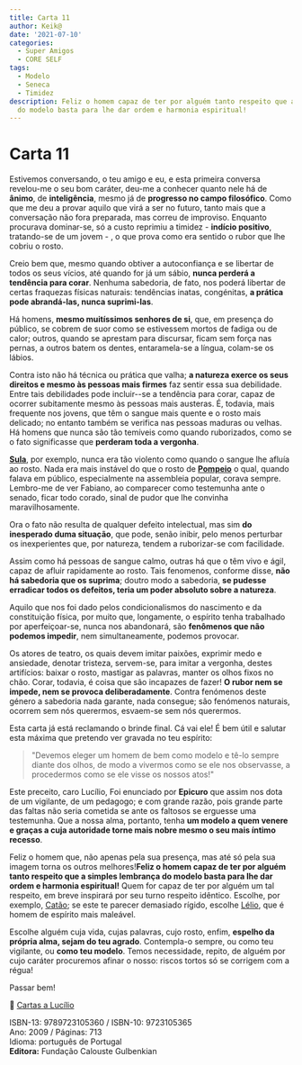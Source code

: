 ```yaml
---
title: Carta 11
author: Keik@
date: '2021-07-10'
categories:
  - Super Amigos
  - CORE SELF
tags:
  - Modelo
  - Seneca
  - Timidez
description: Feliz o homem capaz de ter por alguém tanto respeito que a simples lembrança
  do modelo basta para lhe dar ordem e harmonia espiritual!
---
```


#  Carta 11 

Estivemos conversando, o teu amigo e eu, e esta primeira conversa revelou-me o seu bom caráter, deu-me a conhecer quanto nele há de **ânimo**, de **inteligência**, mesmo já de **progresso no campo filosófico**. Como que me deu a provar aquilo que virá a ser no futuro, tanto mais que a conversação não fora preparada, mas correu de improviso. Enquanto procurava dominar-se, só a custo reprimiu a timidez - **indício positivo**, tratando-se de um jovem - , o que prova como era sentido o rubor que lhe cobriu o rosto.

Creio bem que, mesmo quando obtiver a autoconfiança e se libertar de todos os seus vícios, até quando for já um sábio, **nunca perderá a tendência para corar**. Nenhuma sabedoria, de fato, nos poderá libertar de certas fraquezas físicas naturais: tendências inatas, congénitas, **a prática pode abrandá-las, nunca suprimi-las**. 

Há homens, **mesmo muitíssimos senhores de si**, que, em presença do público, se cobrem de suor como se estivessem mortos de fadiga ou de calor; outros, quando se aprestam para discursar, ficam sem força nas pernas, a outros batem os dentes, entaramela-se a língua, colam-se os lábios. 

Contra isto não há técnica ou prática que valha; **a natureza exerce os seus direitos e mesmo às pessoas mais firmes** faz sentir essa sua debilidade. Entre tais debilidades pode incluir--se a tendência para corar, capaz de ocorrer subitamente mesmo às pessoas mais austeras. É, todavia, mais frequente nos jovens, que têm o sangue mais quente e o rosto mais delicado; no entanto também se verifica nas pessoas maduras ou velhas. Há homens que nunca são tão temíveis como quando ruborizados, como se o fato significasse que **perderam toda a vergonha**. 

[**Sula**](https://pt.wikipedia.org/wiki/Sula), por exemplo, nunca era tão violento como quando o sangue lhe afluía ao rosto. Nada era mais instável do que o rosto de [**Pompeio**](https://pt.wikipedia.org/wiki/Pompeu) o qual, quando falava em público, especialmente na assembleia popular, corava sempre. Lembro-me de ver Fabiano, ao comparecer como testemunha ante o senado, ficar todo corado, sinal de pudor que lhe convinha maravilhosamente. 

Ora o fato não resulta de qualquer defeito intelectual, mas sim **do inesperado duma situação**, que pode, senão inibir, pelo menos perturbar os inexperientes que, por natureza, tendem a ruborizar-se com facilidade. 


Assim como há pessoas de sangue calmo, outras há que o têm vivo e ágil, capaz de afluir rapidamente ao rosto. Tais fenomenos, conforme disse, **não há sabedoria que os suprima**; doutro modo a sabedoria, **se pudesse erradicar todos os defeitos, teria um poder absoluto sobre a natureza**. 

Aquilo que nos foi dado pelos condicionalismos do nascimento e da constituição física, por muito que, longamente, o espírito tenha trabalhado por aperfeiçoar-se, nunca nos abandonará, são **fenômenos que não podemos impedir**, nem simultaneamente, podemos provocar.

Os atores de teatro, os quais devem imitar paixões, exprimir medo e ansiedade, denotar tristeza, servem-se, para imitar a vergonha, destes artifícios: baixar o rosto, mastigar as palavras, manter os olhos fixos no chão. Corar, todavia, é coisa que são incapazes de fazer! **O rubor nem se impede, nem se provoca deliberadamente**. Contra fenómenos deste género a sabedoria nada garante, nada consegue; são fenómenos naturais, ocorrem sem nós querermos, esvaem-se sem nós querermos.

Esta carta já está reclamando o brinde final. Cá vai ele! É bem útil e salutar esta máxima que pretendo ver gravada no teu espírito:

> "Devemos eleger um homem de bem como modelo e tê-lo sempre diante dos olhos, de modo a vivermos como se ele nos observasse, a procedermos como se ele visse os nossos atos!"

Este preceito, caro Lucílio, Foi enunciado por **Epicuro** que assim nos dota de um vigilante, de um pedagogo; e com grande razão, pois grande parte das faltas não seria cometida se ante os faltosos se erguesse uma testemunha. Que a nossa alma, portanto, tenha **um modelo a quem venere e graças a cuja autoridade torne mais nobre mesmo o seu mais íntimo recesso**. 

Feliz o homem que, não apenas pela sua presença, mas até só pela sua imagem torna os outros melhores!**Feliz o homem capaz de ter por alguém tanto respeito que a simples lembrança do modelo basta para lhe dar ordem e harmonia espiritual!** Quem for capaz de ter por alguém um tal respeito, em breve inspirará por seu turno respeito idêntico. Escolhe, por exemplo, [Catão](https://pt.wikipedia.org/wiki/Cat%C3%A3o,_o_Velho); se este te parecer demasiado rígido, escolhe [Lélio](https://pt.wikipedia.org/wiki/Caio_L%C3%A9lio), que é homem de espírito mais maleável. 

Escolhe alguém cuja vida, cujas palavras, cujo rosto, enfim, **espelho da própria alma, sejam do teu agrado**. Contempla-o sempre, ou como teu vigilante, ou **como teu modelo**. Temos necessidade, repito, de alguém por cujo caráter procuremos afinar o nosso: riscos tortos só se corrigem com a régua!

Passar bem!

:book: [Cartas a Lucílio](https://www.skoob.com.br/cartas-a-lucilio-37684ed41245.html)

ISBN-13: 9789723105360 / ISBN-10: 9723105365  
Ano: 2009 / Páginas: 713  
Idioma: português de Portugal   
**Editora:** Fundação Calouste Gulbenkian
